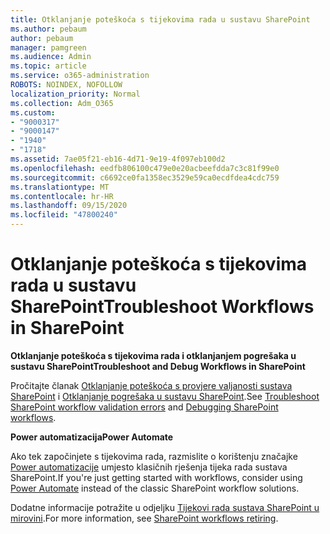 ```yaml
---
title: Otklanjanje poteškoća s tijekovima rada u sustavu SharePoint
ms.author: pebaum
author: pebaum
manager: pamgreen
ms.audience: Admin
ms.topic: article
ms.service: o365-administration
ROBOTS: NOINDEX, NOFOLLOW
localization_priority: Normal
ms.collection: Adm_O365
ms.custom:
- "9000317"
- "9000147"
- "1940"
- "1718"
ms.assetid: 7ae05f21-eb16-4d71-9e19-4f097eb100d2
ms.openlocfilehash: eedfb806100c479e0e20acbeefdda7c3c81f99e0
ms.sourcegitcommit: c6692ce0fa1358ec3529e59ca0ecdfdea4cdc759
ms.translationtype: MT
ms.contentlocale: hr-HR
ms.lasthandoff: 09/15/2020
ms.locfileid: "47800240"
---
```

# <a name="troubleshoot-workflows-in-sharepoint"></a><span data-ttu-id="d779d-102">Otklanjanje poteškoća s tijekovima rada u sustavu SharePoint</span><span class="sxs-lookup"><span data-stu-id="d779d-102">Troubleshoot Workflows in SharePoint</span></span>

<span data-ttu-id="d779d-103">**Otklanjanje poteškoća s tijekovima rada i otklanjanjem pogrešaka u sustavu SharePoint**</span><span class="sxs-lookup"><span data-stu-id="d779d-103">**Troubleshoot and Debug Workflows in SharePoint**</span></span>

<span data-ttu-id="d779d-104">Pročitajte članak [Otklanjanje poteškoća s provjere valjanosti sustava SharePoint](https://docs.microsoft.com/sharepoint/dev/general-development/troubleshooting-sharepoint-server-workflow-validation-errors-in-visio) i [Otklanjanje pogrešaka u sustavu SharePoint](https://docs.microsoft.com/sharepoint/dev/general-development/debugging-sharepoint-server-workflows).</span><span class="sxs-lookup"><span data-stu-id="d779d-104">See [Troubleshoot SharePoint workflow validation errors](https://docs.microsoft.com/sharepoint/dev/general-development/troubleshooting-sharepoint-server-workflow-validation-errors-in-visio) and [Debugging SharePoint workflows](https://docs.microsoft.com/sharepoint/dev/general-development/debugging-sharepoint-server-workflows).</span></span>

<span data-ttu-id="d779d-105">**Power automatizacija**</span><span class="sxs-lookup"><span data-stu-id="d779d-105">**Power Automate**</span></span>

<span data-ttu-id="d779d-106">Ako tek započinjete s tijekovima rada, razmislite o korištenju značajke [Power automatizacije](https://docs.microsoft.com/power-automate/modern-approvals) umjesto klasičnih rješenja tijeka rada sustava SharePoint.</span><span class="sxs-lookup"><span data-stu-id="d779d-106">If you're just getting started with workflows, consider using [Power Automate](https://docs.microsoft.com/power-automate/modern-approvals) instead of the classic SharePoint workflow solutions.</span></span>

<span data-ttu-id="d779d-107">Dodatne informacije potražite u odjeljku [Tijekovi rada sustava SharePoint u mirovini](https://docs.microsoft.com/alchemyinsights/sharepoint-workflows-retiring).</span><span class="sxs-lookup"><span data-stu-id="d779d-107">For more information, see [SharePoint workflows retiring](https://docs.microsoft.com/alchemyinsights/sharepoint-workflows-retiring).</span></span>
